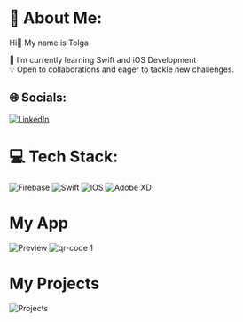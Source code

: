 # 💫 About Me:

Hi👋 My name is Tolga 

🌱 I’m currently learning Swift and iOS Development<br>
💡 Open to collaborations and eager to tackle new challenges.


## 🌐 Socials:
[![LinkedIn](https://img.shields.io/badge/LinkedIn-%230077B5.svg?logo=linkedin&logoColor=white)](https://linkedin.com/in//tolga-sarikaya-4b9031254/) 

# 💻 Tech Stack:
![Firebase](https://img.shields.io/badge/firebase-%23039BE5.svg?style=flat&logo=firebase) ![Swift](https://img.shields.io/badge/swift-F54A2A?style=flat&logo=swift&logoColor=white) ![IOS](https://img.shields.io/badge/IOS-%2320232a.svg?style=flat&logo=apple&logoColor=white) ![Adobe XD](https://img.shields.io/badge/Adobe%20XD-470137?style=flat&logo=Adobe%20XD&logoColor=#FF61F6) 
# My App 
![Preview](https://github.com/TolgaSarikayaa/TolgaSarikayaa/assets/113526329/fc57cc47-f4f2-4493-b6e0-ca4a21f4a1b1)
![qr-code 1](https://github.com/TolgaSarikayaa/TolgaSarikayaa/assets/113526329/8a8bfaa9-4ed0-4dae-83f9-efe364a9a5b5)
# My Projects
![Projects](https://github.com/TolgaSarikayaa/TolgaSarikayaa/assets/113526329/0a9c4825-6b6d-4d72-a0ef-7f81a7db689f)


